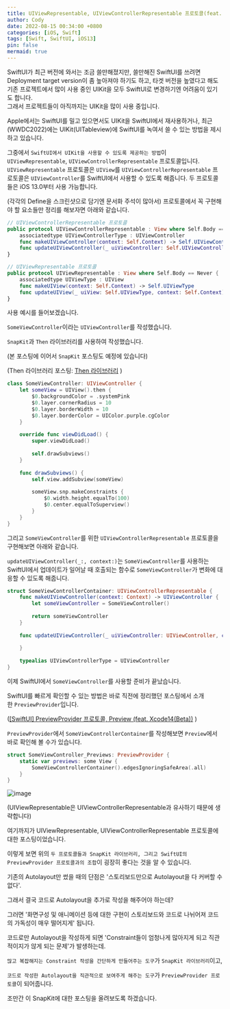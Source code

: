 ```yaml
---
title: UIViewRepresentable, UIViewControllerRepresentable 프로토콜(feat. PreviewProvider, SnapKit)
author: Cody
date: 2022-08-15 00:34:00 +0800
categories: [iOS, Swift]
tags: [Swift, SwiftUI, iOS13]
pin: false
mermaid: true
---
```

SwiftUI가 최근 버전에 와서는 조금 쓸만해졌지만,
쓸만해진 SwiftUI를 쓰려면 Deployment target version이 좀 높아져야 하기도 하고,
타겟 버전을 높였다고 해도 기존 프로젝트에서 많이 사용 중인 UIKit을 모두 SwiftUI로 변경하기엔 어려움이 있기도 합니다.  
그래서 프로젝트들이 아직까지는 UIKit을 많이 사용 중입니다.

Apple에서는 SwiftUI를 밀고 있으면서도
UIKit을 SwiftUI에서 재사용하거나,
최근(WWDC2022)에는 UIKit(UITableview)에 SwiftUI를 녹여서 쓸 수 있는 방법을 제시하고 있습니다.

그중에서 `SwiftUI에서 UIKit을 사용할 수 있도록 제공하는 방법`이
`UIViewRepresentable`, `UIViewControllerRepresentable` 프로토콜입니다.
`UIViewRepresentable` 프로토콜은 `UIView`를
`UIViewControllerRepresentable` 프로토콜은 `UIViewController`를 SwiftUI에서 사용할 수 있도록 해줍니다.
두 프로토콜들은 iOS 13.0부터 사용 가능합니다.

(각각의 Define을 스크린샷으로 담기엔 문서화 주석이 많아서)
프로토콜에서 꼭 구현해야 할 요소들만 정리를 해보자면 아래와 같습니다.
```swift
// UIViewControllerRepresentable 프로토콜
public protocol UIViewControllerRepresentable : View where Self.Body == Never {
    associatedtype UIViewControllerType : UIViewController
    func makeUIViewController(context: Self.Context) -> Self.UIViewControllerType
    func updateUIViewController(_ uiViewController: Self.UIViewControllerType, context: Self.Context)
}
```

```swift
// UIViewRepresentable 프로토콜
public protocol UIViewRepresentable : View where Self.Body == Never {
    associatedtype UIViewType : UIView
    func makeUIView(context: Self.Context) -> Self.UIViewType
    func updateUIView(_ uiView: Self.UIViewType, context: Self.Context)
}
```

사용 예시를 들어보겠습니다.

`SomeViewController`이라는 `UIViewController`를 작성했습니다.

`SnapKit`과 `Then` 라이브러리를 사용하여 작성했습니다.

(본 포스팅에 이어서 `SnapKit` 포스팅도 예정에 있습니다)

(Then 라이브러리 포스팅: [Then 라이브러리](https://swiftycody.github.io/posts/Then-%EB%9D%BC%EC%9D%B4%EB%B8%8C%EB%9F%AC%EB%A6%AC/) )

```swift
class SomeViewController: UIViewController {
    let someView = UIView().then {
        $0.backgroundColor = .systemPink
        $0.layer.cornerRadius = 10
        $0.layer.borderWidth = 10
        $0.layer.borderColor = UIColor.purple.cgColor
    }
    
    override func viewDidLoad() {
        super.viewDidLoad()
        
        self.drawSubviews()
    }
    
    func drawSubviews() {
        self.view.addSubview(someView)
        
        someView.snp.makeConstraints {
            $0.width.height.equalTo(100)
            $0.center.equalToSuperview()
        }
    }
}
```

그리고 `SomeViewController`를 위한 `UIViewControllerRepresentable` 프로토콜을 구현해보면 아래와 같습니다.

`updateUIViewController(_:, context:)`는 `SomeViewController`를 사용하는 SwiftUI에서 업데이트가 일어날 때 호출되는 함수로 `SomeViewController`가 변화에 대응할 수 있도록 해줍니다.

```swift
struct SomeViewControllerContainer: UIViewControllerRepresentable {
    func makeUIViewController(context: Context) -> UIViewController {
        let someViewController = SomeViewController()
        
        return someViewController
    }
    
    func updateUIViewController(_ uiViewController: UIViewController, context: Context) {
        
    }
    
    typealias UIViewControllerType = UIViewController
}
```

이제 SwiftUI에서 `SomeViewController`를 사용할 준비가 끝났습니다.

SwiftUI를 빠르게 확인할 수 있는 방법은 바로 직전에 정리했던 포스팅에서 소개한 `PreviewProvider`입니다.

([[SwiftUI] PreviewProvider 프로토콜, Preview (feat. Xcode14(Beta))](https://swiftycody.github.io/posts/SwiftUI-PreviewProvider-%ED%94%84%EB%A1%9C%ED%86%A0%EC%BD%9C-Preview/) )

`PreviewProvider`에서 `SomeViewControllerContainer`를 작성해보면 `Preview`에서 바로 확인해 볼 수가 있습니다.

```swift
struct SomeViewController_Previews: PreviewProvider {
    static var previews: some View {
        SomeViewControllerContainer().edgesIgnoringSafeArea(.all)
    }
}
```

![image](https://github.com/swiftycody/swiftycody.github.io/assets/9062513/36693c3d-e5ff-453a-900b-90c4be794ab3)

(UIViewRepresentable은 UIViewControllerRepresentable과 유사하기 때문에 생략합니다)

여기까지가 UIViewRepresentable, UIViewControllerRepresentable 프로토콜에 대한 포스팅이었습니다.

이렇게 보면 위의 `두 프로토콜들과 SnapKit 라이브러리, 그리고 SwiftUI의 PreviewProvider 프로토콜과의 조합`이 굉장히 좋다는 것을 알 수 있습니다.

기존의 Autolayout만 썼을 때의 단점은 '스토리보드만으로 Autolayout을 다 커버할 수 없다'.

그래서 결국 코드로 Autolayout을 추가로 작성을 해주어야 하는데?

그러면 '화면구성 및 애니메이션 등에 대한 구현이 스토리보드와 코드로 나뉘어져 코드의 가독성이 매우 떨어지게' 됩니다.

코드로만 Autolayout을 작성하게 되면 'Constraint들이 엄청나게 많아지게 되고 직관적이지가 않게 되는 문제'가 발생하는데.

`많고 복잡해지는 Constraint 작성을 간단하게 만들어주는 도구`가 `SnapKit 라이브러리`이고,

`코드로 작성한 Autolayout을 직관적으로 보여주게 해주는 도구`가 `PreviewProvider 프로토콜`이 되어줍니다.

조만간 이 SnapKit에 대한 포스팅을 올려보도록 하겠습니다.